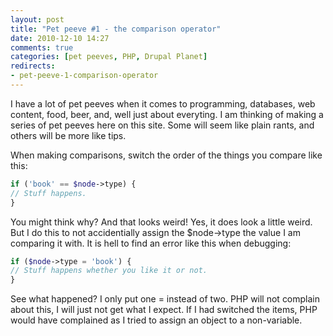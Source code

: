 ```yaml
---
layout: post
title: "Pet peeve #1 - the comparison operator"
date: 2010-12-10 14:27
comments: true
categories: [pet peeves, PHP, Drupal Planet]
redirects:
- pet-peeve-1-comparison-operator
---
```

I have a lot of pet peeves when it comes to programming, databases, web content, food, beer, and, well just about everyting. I am thinking of making a series of pet peeves here on this site. Some will seem like plain rants, and others will be more like tips.

When making comparisons, switch the order of the things you compare like this:
``` php
if ('book' == $node->type) {
// Stuff happens.
}
```
You might think why? And that looks weird! Yes, it does look a little weird. But I do this to not accidentially assign the $node->type the value I am comparing it with. It is hell to find an error like this when debugging:
``` php
if ($node->type = 'book') {
// Stuff happens whether you like it or not.
}
```
See what happened? I only put one = instead of two. PHP will not complain about this, I will just not get what I expect. If I had switched the items, PHP would have complained as I tried to assign an object to a non-variable.
